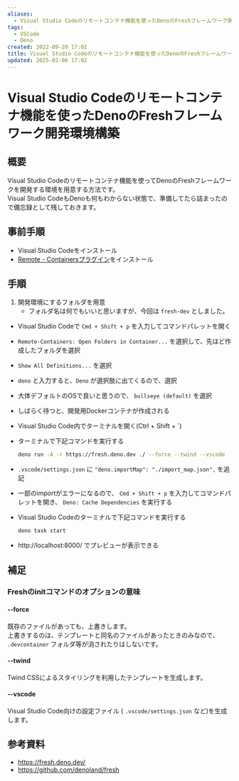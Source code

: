 ```yaml
---
aliases:
  - Visual Studio Codeのリモートコンテナ機能を使ったDenoのFreshフレームワーク開発環境構築
tags:
  - VSCode
  - Deno
created: 2022-09-20 17:02
title: Visual Studio Codeのリモートコンテナ機能を使ったDenoのFreshフレームワーク開発環境構築
updated: 2025-02-06 17:02
---
```


# Visual Studio Codeのリモートコンテナ機能を使ったDenoのFreshフレームワーク開発環境構築

## 概要

Visual Studio Codeのリモートコンテナ機能を使ってDenoのFreshフレームワークを開発する環境を用意する方法です。  
Visual Studio CodeもDenoも何もわからない状態で、準備してたら詰まったので備忘録として残しておきます。

## 事前手順

- Visual Studio Codeをインストール
- [Remote - Containersプラグイン](https://marketplace.visualstudio.com/items?itemName=ms-vscode-remote.remote-containers)をインストール

## 手順

1. 開発環境にするフォルダを用意
    - フォルダ名は何でもいいと思いますが、今回は `fresh-dev` としました。

- Visual Studio Codeで `Cmd + Shift + p` を入力してコマンドパレットを開く
- `Remote-Containers: Open Folders in Container...` を選択して、先ほど作成したフォルダを選択
- `Show All Definitions...` を選択
- `deno` と入力すると、`Deno` が選択肢に出てくるので、選択
- 大体デフォルトのOSで良いと思うので、 `bullseye (default)` を選択
- しばらく待つと、開発用Dockerコンテナが作成される
- Visual Studio Code内でターミナルを開く(Ctrl + Shift + `)
- ターミナルで下記コマンドを実行する

    ```bash
    deno run -A -r https://fresh.deno.dev ./ --force --twind --vscode
    ```

- `.vscode/settings.json` に `"deno.importMap": "./import_map.json",` を追記
- 一部のimportがエラーになるので、 `Cmd + Shift + p` を入力してコマンドパレットを開き、 `Deno: Cache Dependencies` を実行する
- Visual Studio Codeのターミナルで下記コマンドを実行する

    ```bash
    deno task start
    ```

- http://localhost:8000/ でプレビューが表示できる

## 補足

### Freshのinitコマンドのオプションの意味

#### --force

既存のファイルがあっても、上書きします。  
上書きするのは、テンプレートと同名のファイルがあったときのみなので、 `.devcontainer` フォルダ等が消されたりはしないです。

#### --twind

Twind CSSによるスタイリングを利用したテンプレートを生成します。

#### --vscode

Visual Studio Code向けの設定ファイル ( `.vscode/settings.json` など)を生成します。

## 参考資料

- https://fresh.deno.dev/
- https://github.com/denoland/fresh
